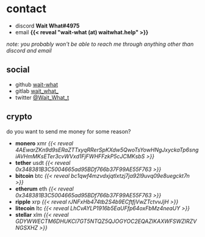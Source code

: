 # contact

- discord **Wait What#4975**
- email **{{< reveal "wa​it-wh​at (аt) wаi​twh​at.h​elp" >}}**

_note: you probably won't be able to reach me through anything other than discord and email_


## social
- github [wait-what](https://github.com/wait-what)
- gitlab [wait_what_](https://gitlab.com/users/Wait_What_/projects)
- twitter [@Wait_What_t](https://twitter.com/Wait_What_t)

## crypto
do you want to send me money for some reason?

- **monero** xmr _{{< reveal 4AEwarZKn9d9sERaZTTxyqRRerSpKXdw5QwoTsYowHNgJxyckaTp6sngiAVHmMKsETer3cvWVxd1FjFWHFFzkP5cJCMKsbS >}}_
- **tether** usdt _{{< reveal 0x348381B3C5004665ad95BDf766b37F99AE55F763 >}}_
- **bitcoin** btc _{{< reveal bc1qwf4mzvdxjqtlxtzj7ja92l9uvq09e8uegckt7n >}}_
- **etherum** eth _{{< reveal 0x348381B3C5004665ad95BDf766b37F99AE55F763 >}}_
- **ripple** xrp _{{< reveal rJNFxHb474tb2S4b9ECftfjVwZTctvvJjH >}}_
- **litecoin** ltc _{{< reveal LhCvAYLP1916b5EaUFfp64oxFbMz4neaUY >}}_
- **stellar** xlm _{{< reveal GDYWWECTM6DHUKCI7GT5NTQZ5QJOGYOC2EQAZIKAXWFSWZIRZVNGSXHZ >}}_
